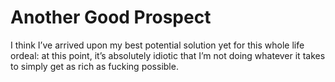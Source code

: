 # Another Good Prospect
I think I’ve arrived upon my best potential solution yet for this whole life ordeal: at this point, it’s absolutely idiotic that I’m not doing whatever it takes to simply get as rich as fucking possible.